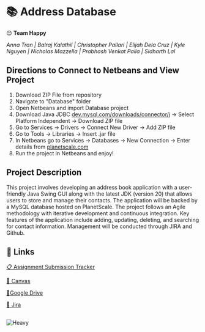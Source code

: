 # **📚 Address Database**
😊 **Team Happy**

*Anna Tran |
Balraj Kalathil |
Christopher Pallari |
Elijah Dela Cruz |
Kyle Nguyen |
Nicholas Mazzella |
Prabhash Venkat Paila |
Sidharth Lal*

## Directions to Connect to Netbeans and View Project
1. Download ZIP File from repository
2. Navigate to "Database" folder
3. Open Netbeans and import Database project
4. Download Java JDBC [dev.mysql.com/downloads/connector/j](https://dev.mysql.com/downloads/connector/j/) -> Select Platform Independent -> Download ZIP file
5. Go to Services -> Drivers -> Connect New Driver -> Add ZIP file
6. Go to Tools -> Libraries -> Insert .jar file
7. In Netbeans go to Services -> Databases -> New Connection -> Enter details from [planetscale.com](planetscale.com)
8. Run the project in Netbeans and enjoy!

## Project Description
This project involves developing an address book application with a user-friendly Java Swing GUI along with the latest JDK (version 20) that allows users to store and manage their contacts. The application will be backed by a MySQL database hosted on PlanetScale. The project follows an Agile methodology with iterative development and continuous integration. Key features of the application include adding, updating, deleting, and searching for contact information. Management will be conducted through JIRA and Github.


## 🔗 Links

  [📋 Assignment Submission Tracker](https://docs.google.com/spreadsheets/d/1VIiWLg5xFrFXn0hUiC9i_kZ4-Iwmvbn5q0VdLyOgfKI/edit?usp=sharing)

  [🔴 Canvas](https://csus.instructure.com/courses/102203/assignments)

  [📂Google Drive](https://drive.google.com/drive/folders/1EV6Ta0myvzTGrv97LUnpG7jhJzztQNqO?usp=sharing)

  [🔷 Jira](https://kyletnguyen.atlassian.net/jira/software/projects/CP/boards/1)

##
![Heavy](https://cdn.discordapp.com/attachments/692470202486751282/1090073979177414657/Sandvich_Heavy.jpg)
